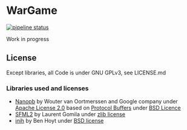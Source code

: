 # WarGame
[![pipeline status](https://git.chunkz.net/WarGame/WarGameNG/badges/master/pipeline.svg)](https://git.chunkz.net/WarGame/WarGame/commits/master)

Work in progress

## License
Except libraries, all Code is under GNU GPLv3, see LICENSE.md

### Libraries used and licenses
- [Nanopb](https://google.github.io/flatbuffers/) by Wouter van Oortmerssen and Google company under [Apache License 2.0](https://github.com/nanopb/nanopb/blob/master/LICENSE.txt) based on [Protocol Buffers](https://github.com/google/protobuf) under [BSD Licence](https://github.com/google/flatbuffers/blob/master/LICENSE.txt)
- [SFML2](https://www.sfml-dev.org/index.php) by Laurent Gomila under [zlib license](https://www.sfml-dev.org/license.php)
- [inih](https://github.com/benhoyt/inih) by Ben Hoyt under [BSD license](https://github.com/benhoyt/inih/blob/master/LICENSE.txt)